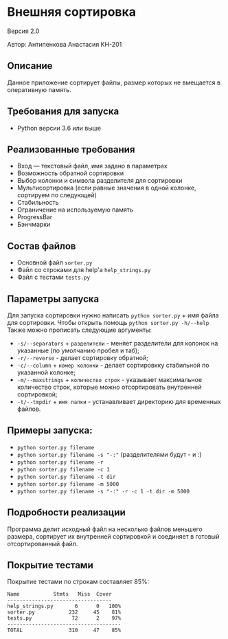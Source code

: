 ﻿# Внешняя сортировка
Версия 2.0

Автор: Антипенкова Анастасия КН-201

## Описание
Данное приложение сортирует файлы, размер которых не вмещается в оперативную память.

## Требования для запуска
* Python версии 3.6 или выше

## Реализованные требования
* Вход — текстовый файл, имя задано в параметрах
* Возможность обратной сортировки
* Выбор колонки и символа разделителя для сортировки
* Мультисортировка (если равные значения в одной колонке, сортируем по следующей)
* Стабильность
* Ограничение на используемую память
* ProgressBar
* Бэнчмарки

## Состав файлов
* Основной файл `sorter.py`
* Файл со строками для help'a `help_strings.py`
* Файл с тестами `tests.py`

## Параметры запуска
Для запуска сортировки нужно написать `python sorter.py` + имя файла для сортировки.
Чтобы открыть помощь `python sorter.py -h/--help`
Также можно прописать следующие аргументы:
* `-s/--separators` + `разделители` - меняет разделители для колонок на указанные (по умолчанию пробел и таб);
* `-r/--reverse` - делает сортировку обратной;
* `-c/--column` + `номер колонки` - делает сортировкку стабильной по указанной колонке;
* `-m/--maxstrings` + `количество строк` - указывает максимальное количество строк, которые можно отсортировать внутренней сортировкой;
* `-t/--tmpdir` + `имя папки` - устанавливает директорию для временных файлов.

## Примеры запуска:
* `python sorter.py filename`
* `python sorter.py filename -s "-:"` (разделителями будут - и :)
* `python sorter.py filename -r`
* `python sorter.py filename -c 1`
* `python sorter.py filename -t dir`
* `python sorter.py filename -m 5000`
* `python sorter.py filename -s "-:" -r -c 1 -t dir -m 5000`

## Подробности реализации
Программа делит исходный файл на несколько файлов меньшего размера, сортирует их внутренней сортировкой и соединяет в готовый отсортированный файл.

## Покрытие тестами
Покрытие тестами по строкам составляет 85%:

    Name           Stmts   Miss  Cover
    ----------------------------------
    help_strings.py       6      0   100%
    sorter.py           232     45    81%
    tests.py             72      2    97%
    -------------------------------------
    TOTAL               310     47    85%